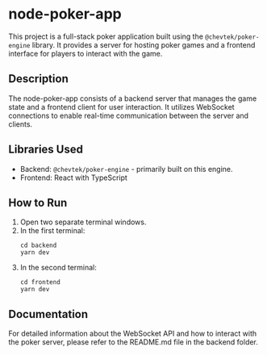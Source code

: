 # node-poker-app

This project is a full-stack poker application built using the `@chevtek/poker-engine` library. It provides a server for hosting poker games and a frontend interface for players to interact with the game.

## Description

The node-poker-app consists of a backend server that manages the game state and a frontend client for user interaction. It utilizes WebSocket connections to enable real-time communication between the server and clients.

## Libraries Used

- Backend: `@chevtek/poker-engine` - primarily built on this engine.
- Frontend: React with TypeScript

## How to Run

1. Open two separate terminal windows.
2. In the first terminal:
   ```
   cd backend
   yarn dev
   ```
3. In the second terminal:
   ```
   cd frontend
   yarn dev
   ```

## Documentation

For detailed information about the WebSocket API and how to interact with the poker server, please refer to the README.md file in the backend folder.
